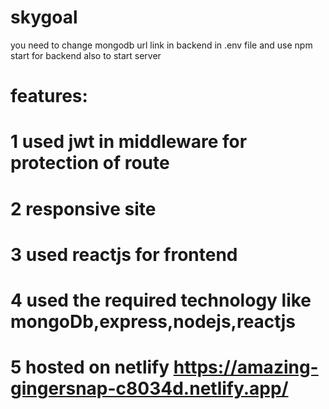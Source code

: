 # skygoal
you need to change mongodb url link in backend in .env file and use npm start for backend also to start server


# features:
# 1 used jwt in middleware for protection of route
# 2 responsive site
# 3 used reactjs for frontend
# 4 used the required technology like mongoDb,express,nodejs,reactjs
# 5 hosted on netlify https://amazing-gingersnap-c8034d.netlify.app/
